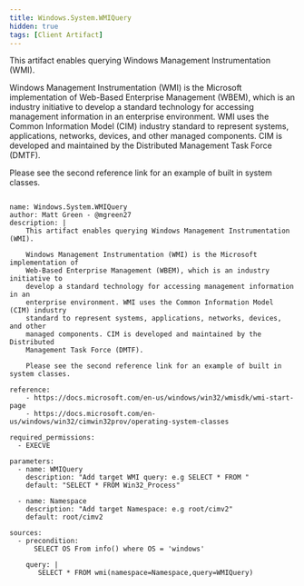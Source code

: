 ```yaml
---
title: Windows.System.WMIQuery
hidden: true
tags: [Client Artifact]
---
```


This artifact enables querying Windows Management Instrumentation (WMI).

Windows Management Instrumentation (WMI) is the Microsoft implementation of
Web-Based Enterprise Management (WBEM), which is an industry initiative to
develop a standard technology for accessing management information in an
enterprise environment. WMI uses the Common Information Model (CIM) industry
standard to represent systems, applications, networks, devices, and other
managed components. CIM is developed and maintained by the Distributed
Management Task Force (DMTF).

Please see the second reference link for an example of built in system classes.


<pre><code class="language-yaml">
name: Windows.System.WMIQuery
author: Matt Green - @mgreen27
description: |
    This artifact enables querying Windows Management Instrumentation (WMI).

    Windows Management Instrumentation (WMI) is the Microsoft implementation of
    Web-Based Enterprise Management (WBEM), which is an industry initiative to
    develop a standard technology for accessing management information in an
    enterprise environment. WMI uses the Common Information Model (CIM) industry
    standard to represent systems, applications, networks, devices, and other
    managed components. CIM is developed and maintained by the Distributed
    Management Task Force (DMTF).

    Please see the second reference link for an example of built in system classes.

reference:
    - https://docs.microsoft.com/en-us/windows/win32/wmisdk/wmi-start-page
    - https://docs.microsoft.com/en-us/windows/win32/cimwin32prov/operating-system-classes

required_permissions:
  - EXECVE

parameters:
  - name: WMIQuery
    description: "Add target WMI query: e.g SELECT * FROM <CLASSNAME>"
    default: "SELECT * FROM Win32_Process"

  - name: Namespace
    description: "Add target Namespace: e.g root/cimv2"
    default: root/cimv2

sources:
  - precondition:
      SELECT OS From info() where OS = 'windows'

    query: |
       SELECT * FROM wmi(namespace=Namespace,query=WMIQuery)

</code></pre>

